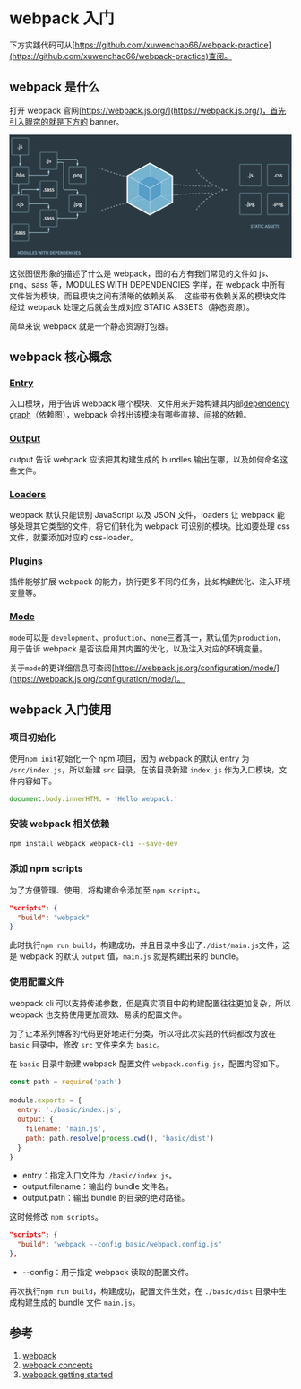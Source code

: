 # webpack 入门

下方实践代码可从[https://github.com/xuwenchao66/webpack-practice](https://github.com/xuwenchao66/webpack-practice)查阅。

## webpack 是什么

打开 webpack 官网[https://webpack.js.org/](https://webpack.js.org/)，首先引入眼帘的就是下方的 banner。

![webpack.png](./img/webpack.png)

这张图很形象的描述了什么是 webpack，图的右方有我们常见的文件如 js、png、sass 等，MODULES WITH DEPENDENCIES 字样，在 webpack 中所有文件皆为模块，而且模块之间有清晰的依赖关系，
这些带有依赖关系的模块文件经过 webpack 处理之后就会生成对应 STATIC ASSETS（静态资源）。

简单来说 webpack 就是一个静态资源打包器。

## webpack 核心概念

### [Entry](https://webpack.js.org/concepts/#entry)

入口模块，用于告诉 webpack 哪个模块、文件用来开始构建其内部[dependency graph](https://webpack.js.org/concepts/dependency-graph/)（依赖图），webpack 会找出该模块有哪些直接、间接的依赖。

### [Output](https://webpack.js.org/concepts/#output)

output 告诉 webpack 应该把其构建生成的 bundles 输出在哪，以及如何命名这些文件。

### [Loaders](https://webpack.js.org/concepts/#loaders)

webpack 默认只能识别 JavaScript 以及 JSON 文件，loaders 让 webpack 能够处理其它类型的文件，将它们转化为 webpack 可识别的模块。比如要处理 css 文件，就要添加对应的 css-loader。

### [Plugins](https://webpack.js.org/concepts/#plugins)

插件能够扩展 webpack 的能力，执行更多不同的任务，比如构建优化、注入环境变量等。

### [Mode](https://webpack.js.org/concepts/#mode)

`mode`可以是 `development`、`production`、`none`三者其一，默认值为`production`，用于告诉 webpack 是否该启用其内置的优化，以及注入对应的环境变量。

关于`mode`的更详细信息可查阅[https://webpack.js.org/configuration/mode/](https://webpack.js.org/configuration/mode/)。

## webpack 入门使用

### 项目初始化

使用`npm init`初始化一个 npm 项目，因为 webpack 的默认 entry 为 `/src/index.js`，所以新建 `src` 目录，在该目录新建 `index.js` 作为入口模块，文件内容如下。

```js
document.body.innerHTML = 'Hello webpack.'
```

### 安装 webpack 相关依赖

```sh
npm install webpack webpack-cli --save-dev
```

### 添加 npm scripts

为了方便管理、使用，将构建命令添加至 `npm scripts`。

```json
"scripts": {
  "build": "webpack"
}
```

此时执行`npm run build`，构建成功，并且目录中多出了`./dist/main.js`文件，这是 webpack 的默认 `output` 值，`main.js` 就是构建出来的 bundle。

### 使用配置文件

webpack cli 可以支持传递参数，但是真实项目中的构建配置往往更加复杂，所以 webpack 也支持使用更加高效、易读的配置文件。

为了让本系列博客的代码更好地进行分类，所以将此次实践的代码都改为放在 `basic` 目录中，修改 `src` 文件夹名为 `basic`。

在 `basic` 目录中新建 webpack 配置文件 `webpack.config.js`，配置内容如下。

```js
const path = require('path')

module.exports = {
  entry: './basic/index.js',
  output: {
    filename: 'main.js',
    path: path.resolve(process.cwd(), 'basic/dist')
  }
}
```

- entry：指定入口文件为`./basic/index.js`。
- output.filename：输出的 bundle 文件名。
- output.path：输出 bundle 的目录的绝对路径。

这时候修改 `npm scripts`。

```json
"scripts": {
  "build": "webpack --config basic/webpack.config.js"
},
```

- --config：用于指定 webpack 读取的配置文件。

再次执行`npm run build`，构建成功，配置文件生效，在 `./basic/dist` 目录中生成构建生成的 bundle 文件 `main.js`。

## 参考

1. [webpack](https://webpack.js.org/)
2. [webpack concepts](https://webpack.js.org/concepts/)
3. [webpack getting started](https://webpack.js.org/guides/getting-started/)
